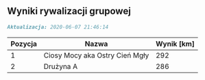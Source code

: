 ## Wyniki rywalizacji grupowej

```markdown
Aktualizacja: 2020-06-07 21:46:14
```

Pozycja | Nazwa | Wynik [km] |
------------ | -------------  | -------------
 1 |Ciosy Mocy aka Ostry Cień Mgły | 292 
 2 |Drużyna A | 286